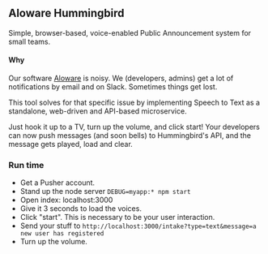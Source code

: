 ## Aloware Hummingbird 

Simple, browser-based, voice-enabled Public Announcement system for small teams. 

#### Why 

Our software [Aloware](https://www.aloware.com) is noisy. We (developers, admins) get a lot of notifications by email and on Slack. Sometimes things get lost. 

This tool solves for that specific issue by implementing Speech to Text as a standalone, web-driven and API-based microservice. 

Just hook it up to a TV, turn up the volume, and click start! Your developers can now push messages (and soon bells) 
to Hummingbird's API, and the message gets played, load and clear. 

### Run time

- Get a Pusher account.
- Stand up the node server `DEBUG=myapp:* npm start`
- Open index: localhost:3000 
- Give it 3 seconds to load the voices.
- Click "start". This is necessary to be your user interaction.
- Send your stuff to `http://localhost:3000/intake?type=text&message=a new user has registered`
- Turn up the volume.